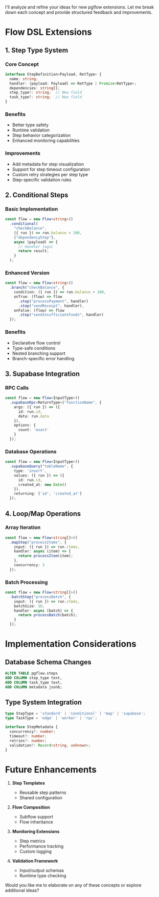 I'll analyze and refine your ideas for new pgflow extensions. Let me break down each concept and provide structured feedback and improvements.

# Flow DSL Extensions

## 1. Step Type System

### Core Concept
```typescript
interface StepDefinition<Payload, RetType> {
  name: string;
  handler: (payload: Payload) => RetType | Promise<RetType>;
  dependencies: string[];
  step_type?: string;  // New field
  task_type?: string;  // New field
}
```

### Benefits
- Better type safety
- Runtime validation
- Step behavior categorization
- Enhanced monitoring capabilities

### Improvements
- Add metadata for step visualization
- Support for step timeout configuration
- Custom retry strategies per step type
- Step-specific validation rules

## 2. Conditional Steps

### Basic Implementation
```typescript
const flow = new Flow<string>()
  .conditional(
    "checkBalance",
    ({ run }) => run.balance > 100,
    ["dependencyStep"],
    async (payload) => {
      // Handler logic
      return result;
    }
  );
```

### Enhanced Version
```typescript
const flow = new Flow<string>()
  .branch("checkBalance", {
    condition: ({ run }) => run.balance > 100,
    onTrue: (flow) => flow
      .step("processPayment", handler)
      .step("sendReceipt", handler),
    onFalse: (flow) => flow
      .step("sendInsufficientFunds", handler)
  });
```

### Benefits
- Declarative flow control
- Type-safe conditions
- Nested branching support
- Branch-specific error handling

## 3. Supabase Integration

### RPC Calls
```typescript
const flow = new Flow<InputType>()
  .supabaseRpc<ReturnType>("functionName", {
    args: ({ run }) => ({
      id: run.id,
      data: run.data
    }),
    options: {
      count: 'exact'
    }
  });
```

### Database Operations
```typescript
const flow = new Flow<InputType>()
  .supabaseQuery("tableName", {
    type: 'insert',
    values: ({ run }) => ({
      id: run.id,
      created_at: new Date()
    }),
    returning: ['id', 'created_at']
  });
```

## 4. Loop/Map Operations

### Array Iteration
```typescript
const flow = new Flow<string[]>()
  .mapStep("processItems", {
    input: ({ run }) => run.items,
    handler: async (item) => {
      return processItem(item);
    },
    concurrency: 3
  });
```

### Batch Processing
```typescript
const flow = new Flow<string[]>()
  .batchStep("processBatch", {
    input: ({ run }) => run.items,
    batchSize: 10,
    handler: async (batch) => {
      return processBatch(batch);
    }
  });
```

# Implementation Considerations

## Database Schema Changes
```sql
ALTER TABLE pgflow.steps
ADD COLUMN step_type text,
ADD COLUMN task_type text,
ADD COLUMN metadata jsonb;
```

## Type System Integration
```typescript
type StepType = 'standard' | 'conditional' | 'map' | 'supabase';
type TaskType = 'edge' | 'worker' | 'rpc';

interface StepMetadata {
  concurrency?: number;
  timeout?: number;
  retries?: number;
  validation?: Record<string, unknown>;
}
```

# Future Enhancements

1. **Step Templates**
   - Reusable step patterns
   - Shared configuration

2. **Flow Composition**
   - Subflow support
   - Flow inheritance

3. **Monitoring Extensions**
   - Step metrics
   - Performance tracking
   - Custom logging

4. **Validation Framework**
   - Input/output schemas
   - Runtime type checking

Would you like me to elaborate on any of these concepts or explore additional ideas?
